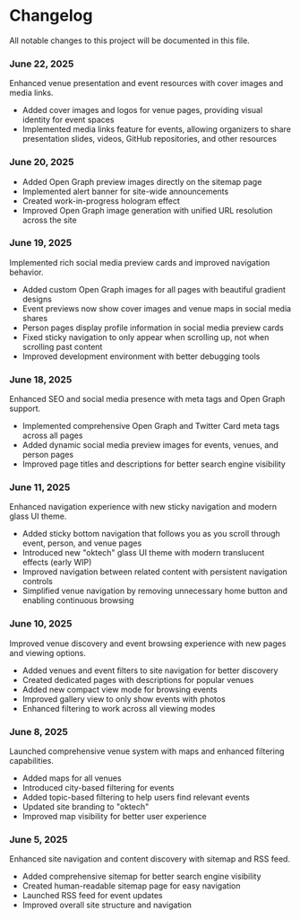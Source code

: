 # Changelog

All notable changes to this project will be documented in this file.

<!--
IMPORTANT FOR AI ASSISTANTS:
This changelog should focus on USER-FACING features and improvements.
Do NOT include technical details like:
- Refactoring
- Code organization changes
- Internal naming changes
- Technical implementation details

DO include:
- New features users can see/use
- UI/UX improvements
- Visual changes
- New functionality
- Performance improvements users will notice
-->

### June 22, 2025

Enhanced venue presentation and event resources with cover images and media links.

- Added cover images and logos for venue pages, providing visual identity for event spaces
- Implemented media links feature for events, allowing organizers to share presentation slides, videos, GitHub repositories, and other resources

### June 20, 2025

- Added Open Graph preview images directly on the sitemap page
- Implemented alert banner for site-wide announcements
- Created work-in-progress hologram effect
- Improved Open Graph image generation with unified URL resolution across the site

### June 19, 2025

Implemented rich social media preview cards and improved navigation behavior.

- Added custom Open Graph images for all pages with beautiful gradient designs
- Event previews now show cover images and venue maps in social media shares
- Person pages display profile information in social media preview cards
- Fixed sticky navigation to only appear when scrolling up, not when scrolling past content
- Improved development environment with better debugging tools

### June 18, 2025

Enhanced SEO and social media presence with meta tags and Open Graph support.

- Implemented comprehensive Open Graph and Twitter Card meta tags across all pages
- Added dynamic social media preview images for events, venues, and person pages
- Improved page titles and descriptions for better search engine visibility

### June 11, 2025

Enhanced navigation experience with new sticky navigation and modern glass UI theme.

- Added sticky bottom navigation that follows you as you scroll through event, person, and venue pages
- Introduced new "oktech" glass UI theme with modern translucent effects (early WIP)
- Improved navigation between related content with persistent navigation controls
- Simplified venue navigation by removing unnecessary home button and enabling continuous browsing

### June 10, 2025

Improved venue discovery and event browsing experience with new pages and viewing options.

- Added venues and event filters to site navigation for better discovery
- Created dedicated pages with descriptions for popular venues
- Added new compact view mode for browsing events
- Improved gallery view to only show events with photos
- Enhanced filtering to work across all viewing modes

### June 8, 2025

Launched comprehensive venue system with maps and enhanced filtering capabilities.

- Added maps for all venues
- Introduced city-based filtering for events
- Added topic-based filtering to help users find relevant events
- Updated site branding to "oktech"
- Improved map visibility for better user experience

### June 5, 2025

Enhanced site navigation and content discovery with sitemap and RSS feed.

- Added comprehensive sitemap for better search engine visibility
- Created human-readable sitemap page for easy navigation
- Launched RSS feed for event updates
- Improved overall site structure and navigation
